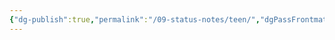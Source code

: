 ```yaml
---
{"dg-publish":true,"permalink":"/09-status-notes/teen/","dgPassFrontmatter":true,"noteIcon":"child","created":"2025-10-14T18:14:20.774+01:00","updated":"2025-10-15T17:56:16.360+01:00"}
---
```


